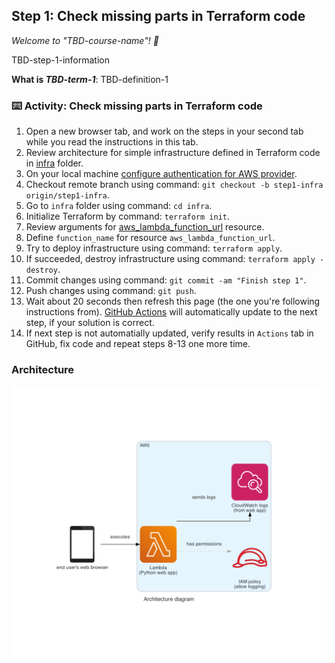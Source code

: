 <!--
  <<< Author notes: Step 1 >>>
  Choose 3-5 steps for your course.
  The first step is always the hardest, so pick something easy!
  Link to docs.github.com for further explanations.
  Encourage users to open new tabs for steps!
-->

## Step 1: Check missing parts in Terraform code

_Welcome to "TBD-course-name"! :wave:_

TBD-step-1-information

**What is _TBD-term-1_**: TBD-definition-1

### :keyboard: Activity: Check missing parts in Terraform code

1. Open a new browser tab, and work on the steps in your second tab while you read the instructions in this tab.
2. Review architecture for simple infrastructure defined in Terraform code in [infra](infra) folder.
3. On your local machine [configure authentication for AWS provider](https://registry.terraform.io/providers/hashicorp/aws/latest/docs#authentication-and-configuration).
4. Checkout remote branch using command: ``git checkout -b step1-infra origin/step1-infra``.
5. Go to ``infra`` folder using command: ``cd infra``.
6. Initialize Terraform by command: ``terraform init``.
7. Review arguments for [aws_lambda_function_url](https://registry.terraform.io/providers/hashicorp/aws/latest/docs/resources/lambda_function_url.html) resource.
8. Define ``function_name`` for resource ``aws_lambda_function_url``.
9. Try to deploy infrastructure using command: ``terraform apply``.
10. If succeeded, destroy infrastructure using command: ``terraform apply -destroy``.
11. Commit changes using command: ``git commit -am "Finish step 1"``.
12. Push changes using command: ``git push``.
13. Wait about 20 seconds then refresh this page (the one you're following instructions from). [GitHub Actions](https://docs.github.com/en/actions) will automatically update to the next step, if your solution is correct. 
14. If next step is not automatially updated, verify results in ``Actions`` tab in GitHub, fix code and repeat steps 8-13 one more time.

### Architecture

![](design/architecture_diagram.png)
